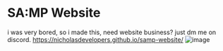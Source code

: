 # SA:MP Website
i was very bored, so i made this, need website business? just dm me on discord.
https://nicholasdevelopers.github.io/samp-website/
![image](https://github.com/user-attachments/assets/f7ebfcdf-dc77-4572-9b74-0272df4babc6)
